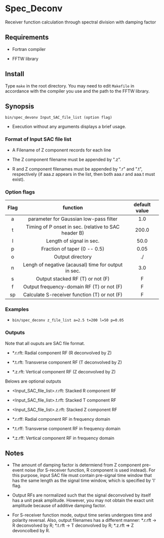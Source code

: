 # Spec_Deconv

Receiver function calculation through spectral division with damping factor

## Requirements

* Fortran compiler

* FFTW library

## Install

Type `make` in the root directory. You may need to edit `Makefile` in accordance with the compiler you use and the path to the FFTW library.

## Synopsis

`bin/spec_devonv Input_SAC_file_list (option flag)`

* Execution without any arguments displays a brief usage. 

### Format of Input SAC file list

* A Filename of Z component records for each line

* The Z component filename must be appended by ".z".

* R and Z component filenames must be appended by ".r" and ".t", respectively (if aaa.z appears in the list, then both aaa.r and aaa.t must exist).


### Option flags
 

|Flag | function | default value |
|:---:|:---:|:---:|
| a | parameter for Gaussian low-pass filter|  1.0 |
| t | Timing of P onset in sec. (relative to SAC header B)| 200.0 |
| l | Length of signal in sec. | 50.0 |
| p | Fraction of taper (0 -- 0.5) | 0.05 | 
| o | Output directory | ./ |
| n | Lengh of negative (acausal) time for output in sec. | 3.0 |  
| s | Output stacked RF (T) or not (F) | F | 
| f | Output frequency-domain RF (T) or not (F) | F | 
| sp | Calculate S-receiver function (T) or not (F) | F |


### Examples
* `bin/spec_deconv z_file_list a=2.5 t=200 l=50 p=0.05`


### Outputs 

Note that all ouputs are SAC file format.

* *.r.rft: Radial component RF (R deconvolved by Z) 

* *.t.rft: Transverse component RF (T deconvolved by Z)

* *.z.rft: Vertical component RF (Z deconvolved by Z)

Belows are optional outputs

* <Input_SAC_file_list>.r.rft:  Stacked R component RF

* <Input_SAC_file_list>.t.rft:  Stacked T component RF

* <Input_SAC_file_list>.z.rft:  Stacked Z component RF

* *.r.rff: Radial component RF in frequency domain

* *.t.rff: Transverse component RF in frequency domain

* *.z.rff: Vertical component RF in frequency domain


## Notes

* The amount of damping factor is determiend from Z component pre-event noise (for S-receiver function, R component is used instead). For this purpose, input SAC file must contain pre-signal time window that has the same length as the signal time window, which is specified by 'l' flag. 

* Output RFs are normalized such that the signal deconvolved by itself has a unit peak amplitude. However, you may not obtain the exact unit amplitude because of additive damping factor. 

* For S-receiver function mode, output time series undergoes time and polarity reversal. Also, output filenames has a different manner: *.r.rft -> R deconvolved by R; *.t.rft -> T deconvolved by R; *.z.rft => Z devoncolbed by R. 

